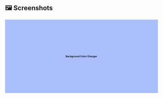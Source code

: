 
## 🖼️ Screenshots
![](https://github.com/AbdoJoker99/mini-projects-web/blob/main/background-color%20changer/Screenshot%202024-11-29%20214751.png?raw=true)
